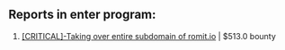 ## Reports in enter program:
1. [[CRITICAL]-Taking over entire subdomain of romit.io](https://hackerone.com/reports/173681) | $513.0 bounty